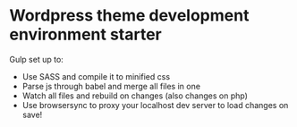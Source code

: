 # Wordpress theme development environment starter

Gulp set up to: 

- Use SASS and compile it to minified css
- Parse js through babel and merge all files in one
- Watch all files and rebuild on changes (also changes on php)
- Use browsersync to proxy your localhost dev server to load changes on save!
